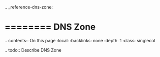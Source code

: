 .. _reference-dns-zone:

========
DNS Zone
========

.. contents:: On this page
    :local:
    :backlinks: none
    :depth: 1
    :class: singlecol

.. todo::
    Describe DNS Zone

